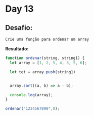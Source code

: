 # Day 13

## Desafio:

	Crie uma função para ordenar um array

**Resultado:**

```javascript
function ordenar(string, string1) {
  let array = [1, 2, 5, 4, 3, 5, 6];

  let tet = array.push(string1)


  array.sort((a, b) => a - b);

  console.log(array);
}

ordenar("1234567890",0);
